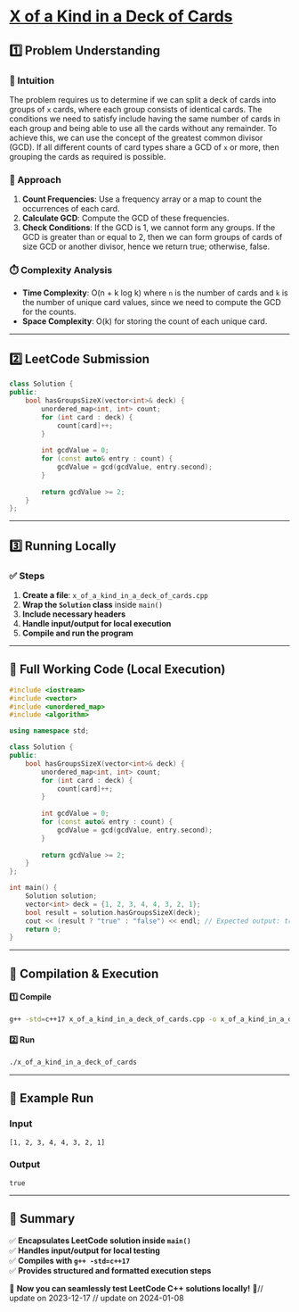 # **[X of a Kind in a Deck of Cards](https://leetcode.com/problems/x-of-a-kind-in-a-deck-of-cards/description/)**  

## **1️⃣ Problem Understanding**  
### **📌 Intuition**  
The problem requires us to determine if we can split a deck of cards into groups of `x` cards, where each group consists of identical cards. The conditions we need to satisfy include having the same number of cards in each group and being able to use all the cards without any remainder. To achieve this, we can use the concept of the greatest common divisor (GCD). If all different counts of card types share a GCD of `x` or more, then grouping the cards as required is possible.

### **🚀 Approach**  
1. **Count Frequencies**: Use a frequency array or a map to count the occurrences of each card.
2. **Calculate GCD**: Compute the GCD of these frequencies.
3. **Check Conditions**: If the GCD is 1, we cannot form any groups. If the GCD is greater than or equal to 2, then we can form groups of cards of size GCD or another divisor, hence we return true; otherwise, false.

### **⏱️ Complexity Analysis**  
- **Time Complexity**: O(n + k log k) where `n` is the number of cards and `k` is the number of unique card values, since we need to compute the GCD for the counts.
- **Space Complexity**: O(k) for storing the count of each unique card.

---  

## **2️⃣ LeetCode Submission**  
```cpp
class Solution {
public:
    bool hasGroupsSizeX(vector<int>& deck) {
        unordered_map<int, int> count;
        for (int card : deck) {
            count[card]++;
        }
        
        int gcdValue = 0;
        for (const auto& entry : count) {
            gcdValue = gcd(gcdValue, entry.second);
        }
        
        return gcdValue >= 2;
    }
};
```  

---  

## **3️⃣ Running Locally**  
### **✅ Steps**  
1. **Create a file**: `x_of_a_kind_in_a_deck_of_cards.cpp`  
2. **Wrap the `Solution` class** inside `main()`  
3. **Include necessary headers**  
4. **Handle input/output for local execution**  
5. **Compile and run the program**  

---  

## **📝 Full Working Code (Local Execution)**  
```cpp
#include <iostream>
#include <vector>
#include <unordered_map>
#include <algorithm>

using namespace std;

class Solution {
public:
    bool hasGroupsSizeX(vector<int>& deck) {
        unordered_map<int, int> count;
        for (int card : deck) {
            count[card]++;
        }
        
        int gcdValue = 0;
        for (const auto& entry : count) {
            gcdValue = gcd(gcdValue, entry.second);
        }
        
        return gcdValue >= 2;
    }
};

int main() {
    Solution solution;
    vector<int> deck = {1, 2, 3, 4, 4, 3, 2, 1};
    bool result = solution.hasGroupsSizeX(deck);
    cout << (result ? "true" : "false") << endl; // Expected output: true
    return 0;
}
```  

---  

## **🔧 Compilation & Execution**  
#### **1️⃣ Compile**  
```bash
g++ -std=c++17 x_of_a_kind_in_a_deck_of_cards.cpp -o x_of_a_kind_in_a_deck_of_cards
```  

#### **2️⃣ Run**  
```bash
./x_of_a_kind_in_a_deck_of_cards
```  

---  

## **🎯 Example Run**  
### **Input**  
```
[1, 2, 3, 4, 4, 3, 2, 1]
```  
### **Output**  
```
true
```  

---  

## **📌 Summary**  
✅ **Encapsulates LeetCode solution inside `main()`**  
✅ **Handles input/output for local testing**  
✅ **Compiles with `g++ -std=c++17`**  
✅ **Provides structured and formatted execution steps**  

🚀 **Now you can seamlessly test LeetCode C++ solutions locally!** 🚀// update on 2023-12-17
// update on 2024-01-08
